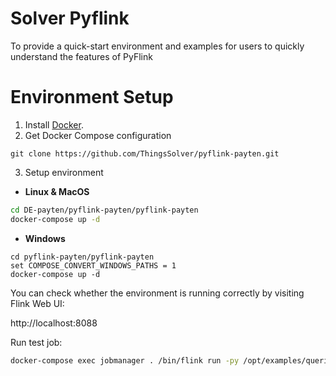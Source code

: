 # Solver Pyflink
To provide a quick-start environment and examples for users to quickly understand the features of PyFlink

# Environment Setup

1. Install [Docker](https://www.docker.com).
2. Get Docker Compose configuration
```
git clone https://github.com/ThingsSolver/pyflink-payten.git
```
3. Setup environment
* **Linux & MacOS**

```bash
cd DE-payten/pyflink-payten/pyflink-payten
docker-compose up -d
```

* **Windows**

```
cd pyflink-payten/pyflink-payten
set COMPOSE_CONVERT_WINDOWS_PATHS = 1
docker-compose up -d
```

You can check whether the environment is running correctly
by visiting Flink Web UI:

http://localhost:8088

Run test job:

```bash
docker-compose exec jobmanager . /bin/flink run -py /opt/examples/queries/1-word_count.py
```
